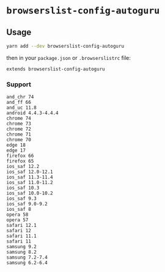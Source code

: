 # `browserslist-config-autoguru`

## Usage

```sh
yarn add --dev browserslist-config-autoguru
```

then in your `package.json` or `.browserslistrc` file:

```
extends browserslist-config-autoguru
```

### Support

```
and_chr 74
and_ff 66
and_uc 11.8
android 4.4.3-4.4.4
chrome 74
chrome 73
chrome 72
chrome 71
chrome 70
edge 18
edge 17
firefox 66
firefox 65
ios_saf 12.2
ios_saf 12.0-12.1
ios_saf 11.3-11.4
ios_saf 11.0-11.2
ios_saf 10.3
ios_saf 10.0-10.2
ios_saf 9.3
ios_saf 9.0-9.2
ios_saf 8
opera 58
opera 57
safari 12.1
safari 12
safari 11.1
safari 11
samsung 9.2
samsung 8.2
samsung 7.2-7.4
samsung 6.2-6.4
```
